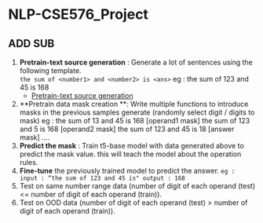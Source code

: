 # NLP-CSE576_Project

## ADD SUB
1. **Pretrain-text source generation** : Generate a lot of sentences using the following template.  
``the sum of <number1> and <number2> is <ans>``
eg : the sum of 123 and 45 is 168
	- [Pretrain-text source generation](/Pretrain-text-source-generation/)
2. **Pretrain data mask creation **: Write multiple functions to introduce masks in the previous
samples generate (randomly select digit / digits to mask)
eg :
the sum of 1<mask>3 and 45 is 168 [operand1 mask]
the sum of 123 and <mask>5 is 168 [operand2 mask]
the sum of 123 and 45 is 1<mask>8 [answer mask]
....
3. **Predict the mask** : Train t5-base model with data generated above to predict the mask value. this will teach the model about the operation rules.
4. **Fine-tune** the previously trained model to predict the answer.
``eg : input : “the sum of 123 and 45 is" output : 168``
5. Test on same number range data (number of digit of each operand (test) <= number of digit of each operand (train)).
6. Test on OOD data (number of digit of each operand (test) > number of digit of each operand (train)).
